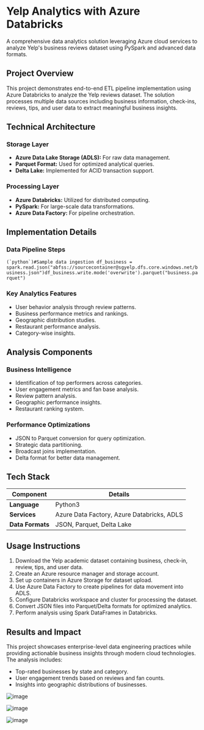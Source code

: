 # Yelp Analytics with Azure Databricks

A comprehensive data analytics solution leveraging Azure cloud services to analyze Yelp's business reviews dataset using PySpark and advanced data formats.

## Project Overview

This project demonstrates end-to-end ETL pipeline implementation using Azure Databricks to analyze the Yelp reviews dataset. The solution processes multiple data sources including business information, check-ins, reviews, tips, and user data to extract meaningful business insights.

## Technical Architecture

### Storage Layer
- **Azure Data Lake Storage (ADLS):** For raw data management.
- **Parquet Format:** Used for optimized analytical queries.
- **Delta Lake:** Implemented for ACID transaction support.

### Processing Layer
- **Azure Databricks:** Utilized for distributed computing.
- **PySpark:** For large-scale data transformations.
- **Azure Data Factory:** For pipeline orchestration.

## Implementation Details

### Data Pipeline Steps

```(`python`)#Sample data ingestion
df_business = spark.read.json("abfss://sourcecontainer@sgyelp.dfs.core.windows.net/business.json")df_business.write.mode('overwrite').parquet("business.parquet")```

### Key Analytics Features
- User behavior analysis through review patterns.
- Business performance metrics and rankings.
- Geographic distribution studies.
- Restaurant performance analysis.
- Category-wise insights.

## Analysis Components

### Business Intelligence
- Identification of top performers across categories.
- User engagement metrics and fan base analysis.
- Review pattern analysis.
- Geographic performance insights.
- Restaurant ranking system.

### Performance Optimizations
- JSON to Parquet conversion for query optimization.
- Strategic data partitioning.
- Broadcast joins implementation.
- Delta format for better data management.

## Tech Stack

| Component            | Details                                    |
|----------------------|--------------------------------------------|
| **Language**         | Python3                                   |
| **Services**         | Azure Data Factory, Azure Databricks, ADLS|
| **Data Formats**     | JSON, Parquet, Delta Lake                 |

## Usage Instructions

1. Download the Yelp academic dataset containing business, check-in, review, tips, and user data.
2. Create an Azure resource manager and storage account.
3. Set up containers in Azure Storage for dataset upload.
4. Use Azure Data Factory to create pipelines for data movement into ADLS.
5. Configure Databricks workspace and cluster for processing the dataset.
6. Convert JSON files into Parquet/Delta formats for optimized analytics.
7. Perform analysis using Spark DataFrames in Databricks.

## Results and Impact

This project showcases enterprise-level data engineering practices while providing actionable business insights through modern cloud technologies. The analysis includes:
- Top-rated businesses by state and category.
- User engagement trends based on reviews and fan counts.
- Insights into geographic distributions of businesses.


![image](https://user-images.githubusercontent.com/70576003/199231783-c611e6d2-9cf1-4431-85e9-9c048f478b3a.png)  

![image](https://user-images.githubusercontent.com/70576003/199230927-96d39eac-451c-4e75-8d3f-d3ec80120350.png)  

![image](https://user-images.githubusercontent.com/70576003/199231043-2433de8c-ab77-4c47-9455-6da7cd88e0eb.png)


